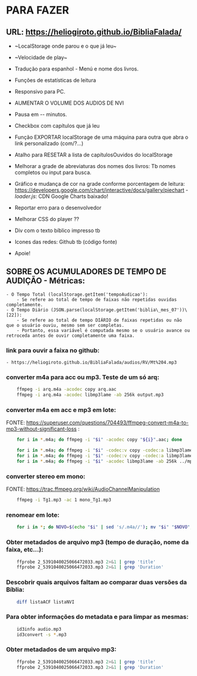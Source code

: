 # PARA FAZER

## URL: https://heliogiroto.github.io/BibliaFalada/

- ~LocalStorage onde parou e o que já leu~

- ~Velocidade de play~

- Tradução para espanhol - Menú e nome dos livros.

- Funções de estatísticas de leitura

- Responsivo para PC.

- AUMENTAR O VOLUME DOS AUDIOS DE NVI

- Pausa em -- minutos.

- Checkbox com capítulos que já leu

- Função EXPORTAR localStorage de uma máquina para outra que abra o link personalizado (com/?...)

- Atalho para RESETAR a lista de capítulosOuvidos do localStorage

- Melhorar a grade de abreviaturas dos nomes dos livros: Tb nomes completos ou input para busca.

- Gráfico e mudança de cor na grade conforme porcentagem de leitura: https://developers.google.com/chart/interactive/docs/gallery/piechart 	-	*loader.js*: CDN Google Charts baixado!

- Reportar erro para o desenvolvedor

- Melhorar CSS do player ??

- Div com o texto bíblico impresso tb

- Icones das redes: Github tb (código fonte)

- Apoie!


## SOBRE OS ACUMULADORES DE TEMPO DE AUDIÇÃO - Métricas:
	- O Tempo Total (localStorage.getItem('tempoAudicao'):
		- Se refere ao total de tempo de faixas não repetidas ouvidas completamente.
	- O Tempo Diário (JSON.parse(localStorage.getItem('biblia\_mes_07'))\[22]):
		- Se refere ao total de tempo DIÁRIO de faixas repetidas ou não que o usuário ouviu, mesmo sem ser completas.
		- Portanto, essa variável é computada mesmo se o usuário avance ou retroceda antes de ouvir completamente uma faixa.


### link para ouvir a faixa no github:
	- https://heliogiroto.github.io/BibliaFalada/audios/RV/Mt%204.mp3



### converter m4a para acc ou mp3. Teste de um só arq:
~~~bash
	ffmpeg -i arq.m4a -acodec copy arq.aac
	ffmpeg -i arq.m4a -acodec libmp3lame -ab 256k output.mp3
~~~

### converter m4a em acc e mp3 em lote:
FONTE: https://superuser.com/questions/704493/ffmpeg-convert-m4a-to-mp3-without-significant-loss :
~~~bash
 	for i in *.m4a; do ffmpeg -i "$i" -acodec copy "${i}".aac; done

	for i in *.m4a; do ffmpeg -i "$i" -codec:v copy -codec:a libmp3lame -q:a 2 ../mp3/"${i}.mp3"; done
	for i in *.m4a; do ffmpeg -i "$i" -codec:v copy -codec:a libmp3lame -q:a 0 ../mp3/"$i".mp3; done    # usei esse!
	for i in *.m4a; do ffmpeg -i "$i" -acodec libmp3lame -ab 256k ../mp3/"$i".mp3; done
~~~

### converter stereo em mono:
FONTE: https://trac.ffmpeg.org/wiki/AudioChannelManipulation
~~~bash
	ffmpeg -i Tg1.mp3 -ac 1 mono_Tg1.mp3
~~~

### renomear em lote:
~~~bash
	for i in *; do NOVO=$(echo "$i" | sed 's/.m4a//'); mv "$i" "$NOVO"; done
~~~

### Obter metadados de arquivo mp3 (tempo de duração, nome da faixa, etc...):
~~~bash
	ffprobe 2_5391040025066472033.mp3 2>&1 | grep 'title'
 	ffprobe 2_5391040025066472033.mp3 2>&1 | grep 'Duration'
~~~

### Descobrir quais arquivos faltam ao comparar duas versões da Bíblia:
~~~bash
	diff listaACF listaNVI 
~~~


### Para obter informações do metadata e para limpar as mesmas:
~~~bash
	id3info audio.mp3 
 	id3convert -s *.mp3 
~~~

### Obter metadados de um arquivo mp3:
~~~bash
	ffprobe 2_5391040025066472033.mp3 2>&1 | grep 'title'
	ffprobe 2_5391040025066472033.mp3 2>&1 | grep 'Duration'
~~~




